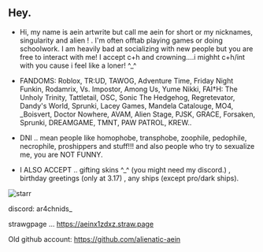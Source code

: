 ## Hey.
- Hi, my name is aein artwrite but call me aein for short or my nicknames, singularity and alien ! . I'm often offtab playing games or doing schoolwork. I am heavily bad at socializing with new people but you are free to interact with me! I accept c+h and crowning....i mighht c+h/int with you cause i feel like a loner! ^_^



- FANDOMS: Roblox, TR:UD, TAWOG, Adventure Time, Friday Night Funkin, Rodamrix, Vs. Impostor, Among Us, Yume Nikki, FAI†H: The Unholy Trinity, Tattletail, OSC, Sonic The Hedgehog, Regretevator, Dandy's World, Sprunki, Lacey Games, Mandela Catalouge, MO4, _Boisvert, Doctor Nowhere, AVAM, Alien Stage, PJSK, GRACE, Forsaken, Sprunki, DREAMGAME, TMNT, PAW PATROL, KREW..



- DNI .. mean people like homophobe, transphobe, zoophile, pedophile, necrophile, proshippers and stuff!!! and also people who try to sexualize me, you are NOT FUNNY.

- I ALSO ACCEPT .. gifting skins ^_^ (you might need my discord.) , birthday greetings (only at 3.17) , any ships (except pro/dark ships).

![starr](https://github.com/user-attachments/assets/1e08fc38-d06f-4d6c-aed2-ddcde4a5f022)

discord: ar4chnids_

strawgpage ... https://aeinx1zdxz.straw.page

Old github account: https://github.com/alienatic-aein


